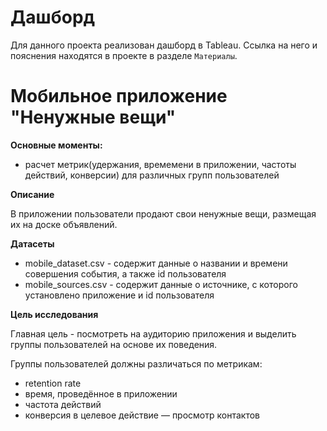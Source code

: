 # Дашборд
Для данного проекта реализован дашборд в Tableau. Ссылка на него и пояснения находятся в проекте в разделе `Материалы`.

# Мобильное приложение "Ненужные вещи"
**Основные моменты:**
- расчет метрик(удержания, времемени в приложении, частоты действий, конверсии) для различных групп пользователей

**Описание**

В приложении пользователи продают свои ненужные вещи, размещая их на доске объявлений.

**Датасеты**

- mobile_dataset.csv - содержит данные о названии и времени совершения события, а также id пользователя
- mobile_sources.csv - содержит данные о источнике, с которого установлено приложение и id пользователя

**Цель исследования**

Главная цель - посмотреть на аудиторию приложения и выделить группы пользователей на основе их поведения.

Группы пользователей должны различаться по метрикам:
- retention rate
- время, проведённое в приложении
- частота действий
- конверсия в целевое действие — просмотр контактов
